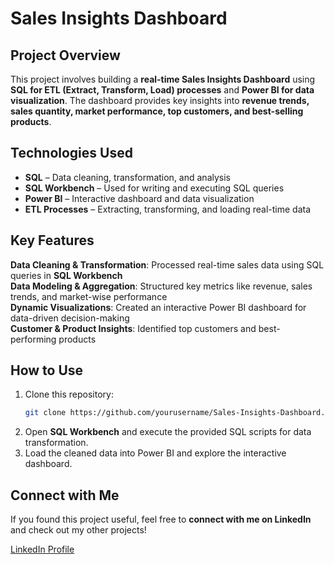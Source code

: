 # Sales Insights Dashboard  

## Project Overview  
This project involves building a **real-time Sales Insights Dashboard** using **SQL for ETL (Extract, Transform, Load) processes** and **Power BI for data visualization**. The dashboard provides key insights into **revenue trends, sales quantity, market performance, top customers, and best-selling products**.  

## Technologies Used  
- **SQL** – Data cleaning, transformation, and analysis  
- **SQL Workbench** – Used for writing and executing SQL queries  
- **Power BI** – Interactive dashboard and data visualization  
- **ETL Processes** – Extracting, transforming, and loading real-time data  

## Key Features  
**Data Cleaning & Transformation**: Processed real-time sales data using SQL queries in **SQL Workbench**  
**Data Modeling & Aggregation**: Structured key metrics like revenue, sales trends, and market-wise performance  
**Dynamic Visualizations**: Created an interactive Power BI dashboard for data-driven decision-making  
**Customer & Product Insights**: Identified top customers and best-performing products  

## How to Use  
1. Clone this repository:  
   ```bash  
   git clone https://github.com/yourusername/Sales-Insights-Dashboard.git  
   ```  
2. Open **SQL Workbench** and execute the provided SQL scripts for data transformation.  
3. Load the cleaned data into Power BI and explore the interactive dashboard.  

## Connect with Me  
If you found this project useful, feel free to **connect with me on LinkedIn** and check out my other projects! 

[LinkedIn Profile](https://www.linkedin.com/in/dhrumil-pawar/) 


